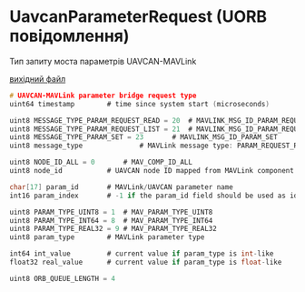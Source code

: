 # UavcanParameterRequest (UORB повідомлення)

Тип запиту моста параметрів UAVCAN-MAVLink

[вихідний файл](https://github.com/PX4/PX4-Autopilot/blob/release/1.15/msg/UavcanParameterRequest.msg)

```c
# UAVCAN-MAVLink parameter bridge request type
uint64 timestamp        # time since system start (microseconds)

uint8 MESSAGE_TYPE_PARAM_REQUEST_READ = 20  # MAVLINK_MSG_ID_PARAM_REQUEST_READ
uint8 MESSAGE_TYPE_PARAM_REQUEST_LIST = 21  # MAVLINK_MSG_ID_PARAM_REQUEST_LIST
uint8 MESSAGE_TYPE_PARAM_SET = 23       # MAVLINK_MSG_ID_PARAM_SET
uint8 message_type              # MAVLink message type: PARAM_REQUEST_READ, PARAM_REQUEST_LIST, PARAM_SET

uint8 NODE_ID_ALL = 0       # MAV_COMP_ID_ALL
uint8 node_id           # UAVCAN node ID mapped from MAVLink component ID

char[17] param_id       # MAVLink/UAVCAN parameter name
int16 param_index       # -1 if the param_id field should be used as identifier

uint8 PARAM_TYPE_UINT8 = 1  # MAV_PARAM_TYPE_UINT8
uint8 PARAM_TYPE_INT64 = 8  # MAV_PARAM_TYPE_INT64
uint8 PARAM_TYPE_REAL32 = 9 # MAV_PARAM_TYPE_REAL32
uint8 param_type        # MAVLink parameter type

int64 int_value         # current value if param_type is int-like
float32 real_value      # current value if param_type is float-like

uint8 ORB_QUEUE_LENGTH = 4

```

